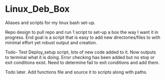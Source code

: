 # Linux_Deb_Box
Aliases and scripts for my linux bash set-up. 

Repo design to pull repo and run 1 script to set-up a box the way I want it in progress. End goal is a script that is easy to add new directories/files to with minimal effort yet robust output and creation.

Todo-
Test Deploy_setup script, lots of new code added to it. Now outputs to terminal what it is doing. Error checking has been added
but no stop or exit conditions exist. Need to determine fail to exit conditions and add them.

Todo later. Add functions file and source it to scripts along with paths.
